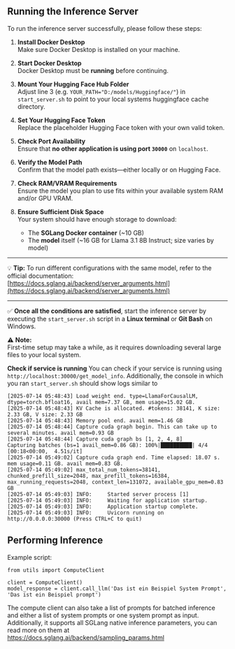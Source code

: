 ## Running the Inference Server

To run the inference server successfully, please follow these steps:

1. **Install Docker Desktop**  
   Make sure Docker Desktop is installed on your machine.

2. **Start Docker Desktop**  
   Docker Desktop must be **running** before continuing.

3. **Mount Your Hugging Face Hub Folder**  
   Adjust line 3 (e.g. `YOUR_PATH="D:/models/Huggingface/"`) in `start_server.sh` to point to your local systems huggingface cache directory.

4. **Set Your Hugging Face Token**  
   Replace the placeholder Hugging Face token with your own valid token.

5. **Check Port Availability**  
   Ensure that **no other application is using port `30000`** on `localhost`.

6. **Verify the Model Path**  
   Confirm that the model path exists—either locally or on Hugging Face.

7. **Check RAM/VRAM Requirements**  
   Ensure the model you plan to use fits within your available system RAM and/or GPU VRAM.

8. **Ensure Sufficient Disk Space**  
   Your system should have enough storage to download:
   - The **SGLang Docker container** (~10 GB)
   - The **model** itself (~16 GB for Llama 3.1 8B Instruct; size varies by model)

---

💡 **Tip:** To run different configurations with the same model, refer to the official documentation:  
[https://docs.sglang.ai/backend/server_arguments.html](https://docs.sglang.ai/backend/server_arguments.html)

---

✅ **Once all the conditions are satisfied**, start the inference server by executing the `start_server.sh` script in a **Linux terminal** or **Git Bash** on Windows.

⚠️ **Note:**  
First-time setup may take a while, as it requires downloading several large files to your local system.

**Check if service is running**
You can check if your service is running using `http://localhost:30000/get_model_info`. 
Additionally, the console in which you ran `start_server.sh` should show logs similar to 
```
[2025-07-14 05:48:43] Load weight end. type=LlamaForCausalLM, dtype=torch.bfloat16, avail mem=7.37 GB, mem usage=15.02 GB.
[2025-07-14 05:48:43] KV Cache is allocated. #tokens: 38141, K size: 2.33 GB, V size: 2.33 GB
[2025-07-14 05:48:43] Memory pool end. avail mem=1.46 GB
[2025-07-14 05:48:44] Capture cuda graph begin. This can take up to several minutes. avail mem=0.93 GB
[2025-07-14 05:48:44] Capture cuda graph bs [1, 2, 4, 8]
Capturing batches (bs=1 avail_mem=0.86 GB): 100%|██████████| 4/4 [00:18<00:00,  4.51s/it]
[2025-07-14 05:49:02] Capture cuda graph end. Time elapsed: 18.07 s. mem usage=0.11 GB. avail mem=0.83 GB.
[2025-07-14 05:49:02] max_total_num_tokens=38141, chunked_prefill_size=2048, max_prefill_tokens=16384, max_running_requests=2048, context_len=131072, available_gpu_mem=0.83 GB
[2025-07-14 05:49:03] INFO:     Started server process [1]
[2025-07-14 05:49:03] INFO:     Waiting for application startup.
[2025-07-14 05:49:03] INFO:     Application startup complete.
[2025-07-14 05:49:03] INFO:     Uvicorn running on http://0.0.0.0:30000 (Press CTRL+C to quit)
```

## Performing Inference

Example script:

```
from utils import ComputeClient

client = ComputeClient()
model_response = client.call_llm('Das ist ein Beispiel System Prompt', 'Das ist ein Beispiel prompt')
```

The compute client can also take a list of prompts for batched inference and either a list of system prompts or one system prompt as input.
Additionally, it supports all SGLang native inference parameters, you can read more on them at https://docs.sglang.ai/backend/sampling_params.html



